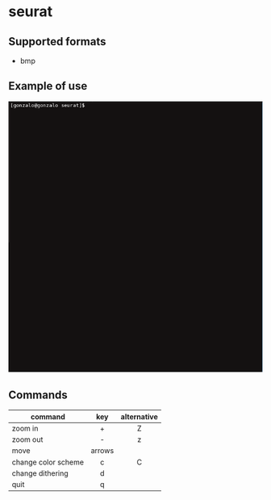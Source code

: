 seurat
======



Supported formats
-----------------
* bmp


Example of use
--------------

![example of use](doc/show.gif "Example")

Commands
--------

|     command         |  key  | alternative |
|---------------------|:-----:|:-----------:|
| zoom in             |+      |      Z      |
| zoom out            |-      |      z      |
| move                |arrows |             |
| change color scheme |c      |      C      |
| change dithering    |d      |             |
| quit                |q      |             |




